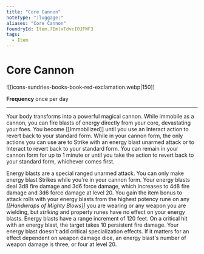 ```yaml
---
title: "Core Cannon"
noteType: ":luggage:"
aliases: "Core Cannon"
foundryId: Item.7EmlxTdvcI0JFWF3
tags:
  - Item
---
```


# Core Cannon
![[icons-sundries-books-book-red-exclamation.webp|150]]

**Frequency** once per day

* * *

Your body transforms into a powerful magical cannon. While immobile as a cannon, you can fire blasts of energy directly from your core, devastating your foes. You become [[Immobilized]] until you use an Interact action to revert back to your standard form. While in your cannon form, the only actions you can use are to Strike with an energy blast unarmed attack or to Interact to revert back to your standard form. You can remain in your cannon form for up to 1 minute or until you take the action to revert back to your standard form, whichever comes first.

Energy blasts are a special ranged unarmed attack. You can only make energy blast Strikes while you're in your cannon form. Your energy blasts deal 3d8 fire damage and 3d6 force damage, which increases to 4d8 fire damage and 3d6 force damage at level 20. You gain the item bonus to attack rolls with your energy blasts from the highest potency rune on any _[[Handwraps of Mighty Blows]]_ you are wearing or any weapon you are wielding, but _striking_ and property runes have no effect on your energy blasts. Energy blasts have a range increment of 120 feet. On a critical hit with an energy blast, the target takes 10 persistent fire damage. Your energy blast doesn't add critical specialization effects. If it matters for an effect dependent on weapon damage dice, an energy blast's number of weapon damage is three, or four at level 20.
